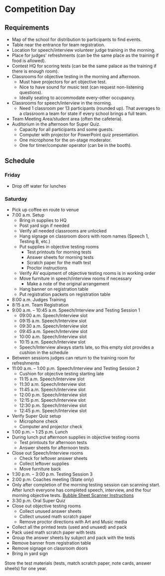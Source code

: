 # Competition Day

## Requirements

* Map of the school for distribution to participants to find events.
* Table near the entrance for team registration.
* Location for speech/interview volunteer judge training in the morning.
* Place for judges' refreshments (can be the same place as the training if food is allowed).
* Contest HQ for scoring tests (can be the same palace as the training if there is enough room).
* Classrooms for objective testing in the morning and afternoon.
  * Must have projectors for art objective test.
  * Nice to have sound for music test (can request non-listening questions).
  * Ideally seating to accommodate every-other occupancy.
* Classrooms for speech/interview in the morning.
  * Need 1 classroom per 13 participants (rounded up). That averages to a classroom a team for state if every school brings a full team.
* Team Meeting Area/student area (often the cafeteria).
* Auditorium in the afternoon for Super Quiz.
  * Capacity for all participants and some guests.
  * Computer with projector for PowerPoint quiz presentation.
  * One microphone for the on-stage moderator.
  * One for timer/computer operator (can be in the booth).

## Schedule

### Friday

* Drop off water for lunches

### Saturday

* Pick up coffee en route to venue
* 7:00 a.m. Setup
  * Bring in supplies to HQ
  * Post yard sign if needed
  * Verify all needed classrooms are unlocked
  * Hang signage on classroom doors with room names (Speech 1, Testing B, etc.)
  * Put supplies in objective testing rooms
    * Test printouts for morning tests
    * Answer sheets for morning tests
    * Scratch paper for the math test
    * Proctor instructions
  * Verify AV equipment of objective testing rooms is in working order
  * Move furniture in speech/interview rooms if necessary
    * Make a note of the original arrangement
  * Hang banner on registration table
  * Put registration packets on registration table
* 8:00 a.m. Judges Training
* 8:15 a.m. Team Registration
* 9:00 a.m. – 10:45 a.m. Speech/Interview and Testing Session 1
  * 09:00 a.m. Speech/Interview slot
  * 09:15 a.m. Speech/Interview slot
  * 09:30 a.m. Speech/Interview slot
  * 09:45 a.m. Speech/Interview slot
  * 10:00 a.m. Speech/Interview slot
  * 10:15 a.m. Speech/Interview slot
  * Speech/Interview always starts late, so this empty slot provides a cushion in the schedule
* Between sessions judges can return to the training room for refreshments
* 11:00 a.m. – 1:00 p.m. Speech/Interview and Testing Session 2
  * Cushion for objective testing starting late
  * 11:15 a.m. Speech/Interview slot
  * 11:30 a.m. Speech/Interview slot
  * 11:45 a.m. Speech/Interview slot
  * 12:00 p.m. Speech/Interview slot
  * 12:15 p.m. Speech/Interview slot
  * 12:30 p.m. Speech/Interview slot
  * 12:45 p.m. Speech/Interview slot
* Verify Super Quiz setup
  * Microphone check
  * Computer and projector check
* 1:00 p.m. – 1:25 p.m. Lunch
* During lunch put afternoon supplies in objective testing rooms
  * Test printouts for afternoon tests
  * Answer sheets for afternoon tests
* Close out Speech/Interview rooms
  * Check for leftover answer sheets
  * Collect leftover supplies
  * Move furniture back
* 1:30 p.m. – 3:00 p.m. Testing Session 3
* 2:00 p.m. Coaches meeting (State only)
* Only after completion of the morning testing session can scanning start.
After lunch everyone has completed speech, interview, and the four morning objective tests.
[Bubble Sheet Scanner Instructions](BubbleSheetScanner.md)
* 3:30 p.m. Oral Super Quiz
* Close out objective testing rooms
  * Collect unused answer sheets
  * Collect unused math scratch paper
  * Remove proctor directions with Art and Music media
* Collect all the printed tests (used and unused) and pack
* Pack used math scratch paper with tests
* Group the answer sheets by subject and pack with the tests
* Remove banner from registration table
* Remove signage on classroom doors
* Bring in yard sign

Store the test materials (tests, match scratch paper, note cards, answer sheets) for one year.
